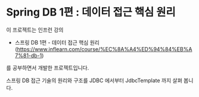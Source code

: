 # Spring DB 1편 : 데이터 접근 핵심 원리

이 프로젝트는 인프런 강의 
- 스프링 DB 1편 - 데이터 접근 핵심 원리 (https://www.inflearn.com/course/%EC%8A%A4%ED%94%84%EB%A7%81-db-1)

를 공부하면서 개발한 프로젝트입니다.

스프링 DB 접근 기술의 원리와 구조를 JDBC 에서부터 JdbcTemplate 까지 살펴 봅니다.

